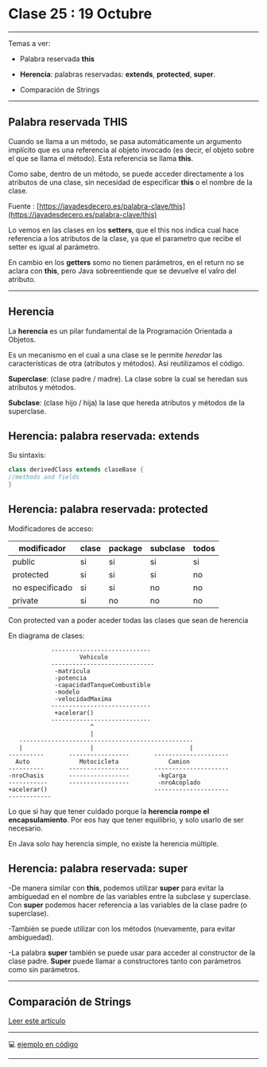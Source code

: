 # Clase 25 : 19 Octubre

---

Temas a ver:

- Palabra reservada **this**

- **Herencia**: palabras reservadas: **extends**, **protected**, **super**.

- Comparación de Strings

---

## Palabra reservada THIS

Cuando se llama a un método, se pasa automáticamente un argumento implícito que es una referencia al objeto invocado (es decir, el objeto sobre el que se llama el método). Esta referencia se llama **this**.

Como sabe, dentro de un método, se puede acceder directamente a los atributos de una clase, sin necesidad de especificar **this** o el nombre de la clase.

Fuente : [https://javadesdecero.es/palabra-clave/this](https://javadesdecero.es/palabra-clave/this)

Lo vemos en las clases en los **setters**, que el this nos indica cual hace referencia a los atributos de la clase, ya que el parametro que recibe el setter es igual al parámetro.

En cambio en los **getters** somo no tienen parámetros, en el return no se aclara con **this**, pero Java sobreentiende que se devuelve el valro del atributo.

---

## Herencia

La **herencia** es un pilar fundamental de la Programación Orientada a Objetos.

Es un mecanismo en el cual a una clase se le permite *heredar* las características de otra (atributos y métodos). Asi reutilizamos el código.

**Superclase**: (clase padre / madre). La clase sobre la cual se heredan sus atributos y métodos.

**Subclase**: (clase hijo / hija) la lase que hereda atributos y métodos de la superclase.

## Herencia: palabra reservada: extends

Su sintaxis:

```JAVA
class derivedClass extends claseBase {
//methods and fields
}
```

## Herencia: palabra reservada: protected

Modificadores de acceso:

| modificador | clase | package | subclase | todos |
| ----------- | ----- | ------- | -------- | ----- |
| public | si | si | si | si |
| protected | si | si | si | no |
| no especificado | si | si | no | no |
| private | si | no | no | no |

Con protected van a poder aceder todas las clases que sean de herencia

En diagrama de clases:

```
            ----------------------------
                    Vehiculo
            -----------------------------
             -matricula
             -potencia
             -capacidadTanqueCombustible
             -modelo
             -velocidadMaxima
            ----------------------------
             +acelerar()
            ----------------------------
                       ^
                       |
   -------------------------------------------------
   |                   |                           |
----------       -----------------       ---------------------
  Auto              Motocicleta              Camion
----------       -----------------       ---------------------
-nroChasis       -----------------        -kgCarga
-----------      -----------------        -nroAcoplado
+acelerar()                              ---------------------
------------
```

Lo que si hay que tener cuidado porque la **herencia rompe el encapsulamiento**. Por eos hay que tener equilibrio, y solo usarlo de ser necesario.

En Java solo hay herencia simple, no existe la herencia múltiple.


## Herencia: palabra reservada: super

-De manera similar con **this**, podemos utilizar **super** para evitar la ambiguedad en el nombre de las variables entre la subclase y superclase. Con **super** podemos hacer referencia a las variables de la clase padre (o superclase).

-También se puede utilizar con los métodos (nuevamente, para evitar ambiguedad).

-La palabra **super** también se puede usar para acceder al constructor de la clase padre. **Super** puede llamar a constructores tanto con parámetros como sin parámetros.

---

## Comparación de Strings

[Leer este artículo](https://careerkarma.com/blog/java-compare-strings/)

---

:computer: [ejemplo en código](https://github.com/eugenia1984/diploUTNVM-PoloTIC-SiliconMisiones-Java/tree/main/utnvillamaria/clase25/herencia)


---
